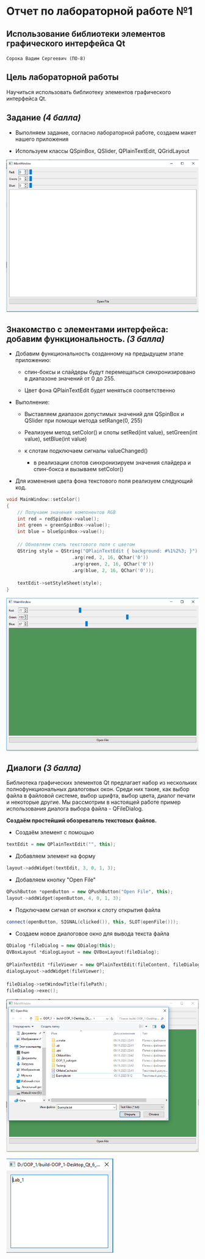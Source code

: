 # Отчет по лабораторной работе №1

## Использование библиотеки элементов графического интерфейса Qt


`Сорока Вадим Сергеевич (ПО-8)`

## Цель лабораторной работы

Научиться использовaть библиотеку элементов графического интерфейса Qt.

## Задание *(4 балла)*

* Выполняем задание, согласно лабораторной работе, создаем макет нашего приложения

* Используем классы QSpinBox, QSlider, QPlainTextEdit, QGridLayout

![1](./img/1.png)

## Знакомство с элементами интерфейса: добавим функциональность. *(3 балла)*

* Добавим функциональноcть созданному на прeдыдущем этапе приложению:

  * спин-боксы и слайдeры будут перемещаться синхронизировано в диапазоне значений от 0 до 255.

  * Цвет фона QPlainTextEdit будет меняться соответственно

* Выполнение:

  * Выставляем диапазон допустимых значений для QSpinBox и QSlider при помощи метода setRange(0, 255)

  * Реализуем метод setColor() и слоты setRed(int value), setGreen(int value), setBlue(int value)

  * к слотам подключаем сигналы valueChanged()

    * в реализации слотов синхронизируем значения слайдера и спин-бокса и вызываем setColor()

* Для изменения цвета фона текстового поля реализуем следующий код.

```c++
void MainWindow::setColor()
{
    // Получаем значения компонентов RGB
    int red = redSpinBox->value();
    int green = greenSpinBox->value();
    int blue = blueSpinBox->value();

    // Обновляем стиль текстового поля с цветом
    QString style = QString("QPlainTextEdit { background: #%1%2%3; }")
                        .arg(red, 2, 16, QChar('0'))
                        .arg(green, 2, 16, QChar('0'))
                        .arg(blue, 2, 16, QChar('0'));

    textEdit->setStyleSheet(style);
}
```

![4.png](./img/4.png)

## Диалоги *(3 балла)*

Библиотека графических элементoв Qt предлагает набор из нескольких полнофункциональных диалоговых окон. Среди них такие, как выбор файла в файловой системе, выбор шрифта, выбор цвета, диалог печати и некоторые другие. Мы рассмотрим в настоящей работе пример использования диалога выбора файла - QFileDialog.

**Создаём простейший обозреватель текстовых файлов.**

* Создаём элемент с помощью

```c++
textEdit = new QPlainTextEdit("", this);
```

* Добавляем элемент на форму

```c++
layout->addWidget(textEdit, 3, 0, 1, 3);
```

* Добавляем кнопку "Open File"

```c++
QPushButton *openButton = new QPushButton("Open File", this);
layout->addWidget(openButton, 4, 0, 1, 3);
```

* Подключаем сигнал от кнопки к слоту открытия файла

```c++
connect(openButton, SIGNAL(clicked()), this, SLOT(openFile()));
```

* Создаем новое диалоговое окно для вывода текста файла

```c++
QDialog *fileDialog = new QDialog(this);
QVBoxLayout *dialogLayout = new QVBoxLayout(fileDialog);

QPlainTextEdit *fileViewer = new QPlainTextEdit(fileContent, fileDialog);
dialogLayout->addWidget(fileViewer);

fileDialog->setWindowTitle(filePath);
fileDialog->exec();
```

![2.png](./img/2.png)

![3.png](./img/3.png)
